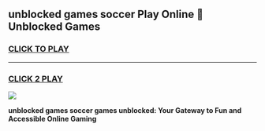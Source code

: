 
## unblocked games soccer Play Online 👋 Unblocked Games
<h3>
<a href="https://premium.freeplayer.one?title=unblocked_games_soccer&ref=19F">CLICK TO PLAY</a></h3>
<hr>

<h3>
<a href="https://premium.freeplayer.one?title=unblocked_games_soccer&ref=19F">CLICK 2 PLAY</a>
  
</h3>

<a href="https://premium.freeplayer.one?title=unblocked_games_soccer&ref=19F"><img src="https://clearcache.store/games.png"></a>


**unblocked games soccer games unblocked: Your Gateway to Fun and Accessible Online Gaming**
